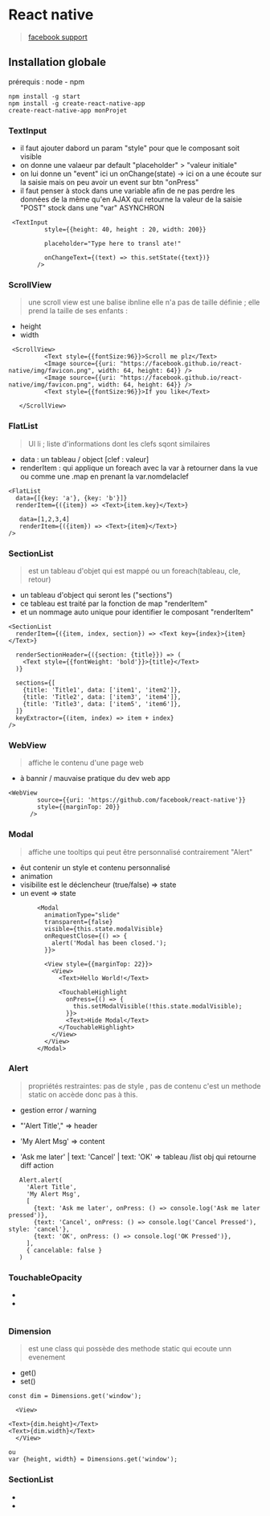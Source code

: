 # React native
>  [facebook support]('https://facebook.github.io/react-native/docs/props')

## Installation globale
prérequis : node - npm
```
npm install -g start
npm install -g create-react-native-app
create-react-native-app monProjet
```

### TextInput
- il faut ajouter dabord un param "style" pour que le composant soit visible
- on donne une valaeur par default "placeholder" > "valeur initiale"
- on lui donne un "event" ici un onChange(state) -> ici on a une écoute sur la saisie mais on peu avoir un event sur btn "onPress"
- il faut penser à stock dans une variable afin de ne pas perdre les données de la même qu'en AJAX qui retourne la valeur de la saisie "POST" stock dans une "var" ASYNCHRON
```
 <TextInput
          style={{height: 40, height : 20, width: 200}}

          placeholder="Type here to transl ate!"

          onChangeText={(text) => this.setState({text})}
        />
```

### ScrollView
> une scroll view est une balise ibnline elle n'a pas de taille définie ; elle prend la taille de ses enfants :
- height
- width
```
 <ScrollView>
          <Text style={{fontSize:96}}>Scroll me plz</Text>
          <Image source={{uri: "https://facebook.github.io/react-native/img/favicon.png", width: 64, height: 64}} />
          <Image source={{uri: "https://facebook.github.io/react-native/img/favicon.png", width: 64, height: 64}} />
          <Text style={{fontSize:96}}>If you like</Text>

   </ScrollView>

```

### FlatList
> Ul li ; liste d'informations dont les clefs sqont similaires
- data : un tableau / object [clef :  valeur]
-  renderItem : qui applique un foreach avec la var à retourner dans la vue  ou comme une .map en prenant la var.nomdelaclef

```
<FlatList
  data={[{key: 'a'}, {key: 'b'}]}
  renderItem={({item}) => <Text>{item.key}</Text>}

   data=[1,2,3,4]
   renderItem={({item}) => <Text>{item}</Text>}
/>
```

### SectionList
> est un tableau d'objet qui est mappé ou un foreach(tableau, cle, retour)
- un tableau d'object qui seront les ("sections")
- ce tableau est traité par la fonction de map "renderItem"
- et un nommage auto unique pour identifier le composant "renderItem"
```
<SectionList
  renderItem={({item, index, section}) => <Text key={index}>{item}</Text>}

  renderSectionHeader={({section: {title}}) => (
    <Text style={{fontWeight: 'bold'}}>{title}</Text>
  )}

  sections={[
    {title: 'Title1', data: ['item1', 'item2']},
    {title: 'Title2', data: ['item3', 'item4']},
    {title: 'Title3', data: ['item5', 'item6']},
  ]}
  keyExtractor={(item, index) => item + index}
/>
```

### WebView
> affiche le contenu d'une page web
- à bannir / mauvaise pratique du dev web app
```
<WebView
        source={{uri: 'https://github.com/facebook/react-native'}}
        style={{marginTop: 20}}
      />
```

### Modal
> affiche une tooltips qui peut être personnalisé contrairement  "Alert"
- êut contenir un style et contenu personnalisé
- animation
- visibilite est le déclencheur (true/false) => state
- un event => state
```
        <Modal
          animationType="slide"
          transparent={false}
          visible={this.state.modalVisible}
          onRequestClose={() => {
            alert('Modal has been closed.');
          }}>

          <View style={{marginTop: 22}}>
            <View>
              <Text>Hello World!</Text>

              <TouchableHighlight
                onPress={() => {
                  this.setModalVisible(!this.state.modalVisible);
                }}>
                <Text>Hide Modal</Text>
              </TouchableHighlight>
            </View>
          </View>
        </Modal>
```

### Alert
> propriétés restraintes: pas de style , pas de contenu
c'est un methode static on accède donc pas à this.
- gestion error / warning

- "'Alert Title'," => header
- 'My Alert Msg' => content
- 'Ask me later' | text: 'Cancel' | text: 'OK' => tableau /list obj qui retourne diff action

```
   Alert.alert(
     'Alert Title',
     'My Alert Msg',
     [
       {text: 'Ask me later', onPress: () => console.log('Ask me later pressed')},
       {text: 'Cancel', onPress: () => console.log('Cancel Pressed'), style: 'cancel'},
       {text: 'OK', onPress: () => console.log('OK Pressed')},
     ],
     { cancelable: false }
   )
```


### TouchableOpacity
>
-
-
```
```


### Dimension
> est une class qui possède des methode static qui ecoute unn evenement
- get()
- set()
```
const dim = Dimensions.get('window');

  <View>

<Text>{dim.height}</Text>
<Text>{dim.width}</Text>
  </View>

ou
var {height, width} = Dimensions.get('window');

```


### SectionList
>
-
-
```
```

